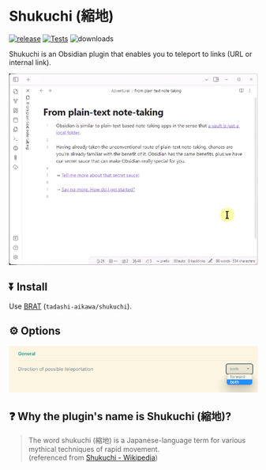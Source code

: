# Shukuchi (縮地)

[![release](https://img.shields.io/github/release/tadashi-aikawa/shukuchi.svg)](https://github.com/tadashi-aikawa/shukuchi/releases/latest)
[![Tests](https://github.com/tadashi-aikawa/shukuchi/workflows/Tests/badge.svg)](https://github.com/tadashi-aikawa/shukuchi/actions)
![downloads](https://img.shields.io/github/downloads/tadashi-aikawa/shukuchi/total)

Shukuchi is an Obsidian plugin that enables you to teleport to links (URL or internal link).

![Demo](https://raw.githubusercontent.com/tadashi-aikawa/shukuchi/master/resources/demo.gif)

## ⏬ Install

Use [BRAT] (`tadashi-aikawa/shukuchi`).

## ⚙️ Options

![direction of possible teleportation](https://raw.githubusercontent.com/tadashi-aikawa/shukuchi/master/resources/direction-of-possible-teleportation.png)

## ❓ Why the plugin's name is Shukuchi (縮地)?

> The word shukuchi (縮地) is a Japanese-language term for various mythical techniques of rapid movement.  
> (referenced from [Shukuchi \- Wikipedia](https://en.wikipedia.org/wiki/Shukuchi))

[BRAT]: https://github.com/TfTHacker/obsidian42-brat

